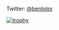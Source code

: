 Twitter: [@bentolor](https://twitter.com/bentolor)

[![trophy](https://github-profile-trophy.vercel.app/?username=bentolor)](https://github.com/ryo-ma/github-profile-trophy)
